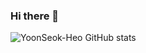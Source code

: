 ### Hi there 👋

<!--
**YoonSeok-Heo/YoonSeok-Heo** is a ✨ _special_ ✨ repository because its `README.md` (this file) appears on your GitHub profile.

Here are some ideas to get you started:

- 🔭 I’m currently working on ...
- 🌱 I’m currently learning ...
- 👯 I’m looking to collaborate on ...
- 🤔 I’m looking for help with ...
- 💬 Ask me about ...
- 📫 How to reach me: ...
- 😄 Pronouns: ...
- ⚡ Fun fact: ...
-->

![YoonSeok-Heo GitHub stats](https://github-readme-stats.vercel.app/api?username=YoonSeok-Heo&show_icons=true&theme=buefy)
